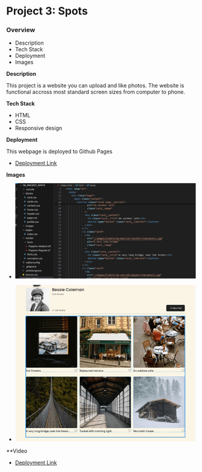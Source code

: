 # Project 3: Spots

### Overview

- Description
- Tech Stack
- Deployment
- Images

**Description**

This project is a website you can upload and like photos. The website is functional accross most standard screen sizes from computer to phone.

**Tech Stack**

- HTML
- CSS
- Responsive design

**Deployment**

This webpage is deployed to Github Pages

- [Deployment Link](https://shadowreaper-35.github.io/se_project_spots/)

**Images**

- ![alt text](./images/demo/Screenshot%202025-03-21%20at%2002.12.44.png)

- ![alt text](./images/demo/Screenshot%202025-03-21%20at%2002.53.38.png)

\*\*Video

- [Deployment Link](https://drive.google.com/file/d/1pSA_1jkw2XeEvU_LMTuyPzcD6FXUVqyf/view?usp=sharing)
